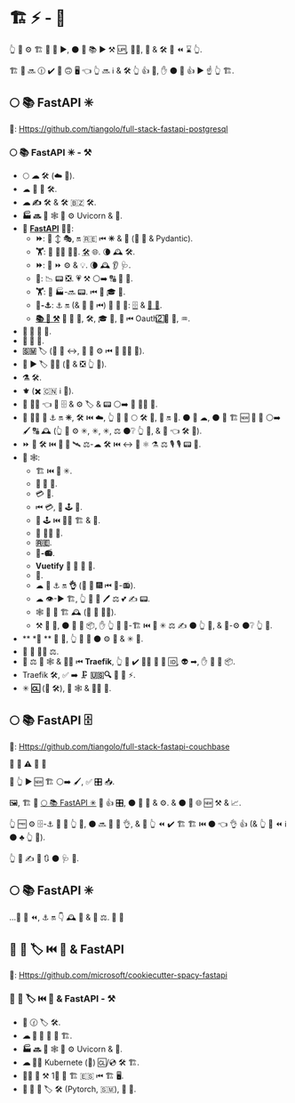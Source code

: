 # 🏗 ⚡ - 📄

👆 💪 ⚙️ 🏗 🚂 🤚 ▶, ⚫️ 🔌 📚 ▶ ⚒ 🆙, 💂‍♂, 💽 &amp; 🛠 🔗 ⏪ ⌛ 👆.

🏗 🚂 🔜 🕧 ✔️ 📶 🙃 🖥 👈 👆 🔜 ℹ &amp; 🛠 👆 👍 💪, ✋️ ⚫️ 💪 👍 ▶ ☝ 👆 🏗.

## 🌕 📚 FastAPI ✳

📂: <a href="https://github.com/tiangolo/full-stack-fastapi-postgresql" class="external-link" target="_blank">Https://github.com/tiangolo/full-stack-fastapi-postgresql</a>

### 🌕 📚 FastAPI ✳ - ⚒

* 🌕 **☁** 🛠 (☁ 🧢).
* ☁ 🐝 📳 🛠.
* **☁ ✍** 🛠 &amp; 🛠 🇧🇿 🛠.
* **🏭 🔜** 🐆 🕸 💽 ⚙️ Uvicorn &amp; 🐁.
* 🐆 <a href="https://github.com/tiangolo/fastapi" class="external-link" target="_blank">**FastAPI**</a> 👩‍💻:
    * **⏩**: 📶 ↕ 🎭, 🔛 🇷🇪 ⏮ **✳** &amp; **🚶** (👏 💃 &amp; Pydantic).
    * **🏋️**: 👑 👨‍🎨 🐕‍🦺. <abbr title="also known as auto-complete, autocompletion, IntelliSense">🛠</abbr> 🌐. 🌘 🕰 🛠.
    * **⏩**: 🔧 ⏩ ⚙️ &amp; 💡. 🌘 🕰 👂 🩺.
    * **📏**: 📉 📟 ❎. 💗 ⚒ ⚪️➡️ 🔠 🔢 📄.
    * **🏋️**: 🤚 🏭-🔜 📟. ⏮ 🏧 🎓 🧾.
    * **🐩-⚓️**: ⚓️ 🔛 (&amp; 🍕 🔗 ⏮) 📂 🐩 🔗: <a href="https://github.com/OAI/OpenAPI-Specification" class="external-link" target="_blank">🗄</a> &amp; <a href="https://json-schema.org/" class="external-link" target="_blank">🎻 🔗</a>.
    * <a href="https://fastapi.tiangolo.com/features/" class="external-link" target="_blank">**📚 🎏 ⚒**</a> 🔌 🏧 🔬, 🛠, 🎓 🧾, 🤝 ⏮ Oauth2⃣ 🥙 🤝, ♒️.
* **🔐 🔐** 🔁 🔢.
* **🥙 🤝** 🤝.
* **🇸🇲** 🏷 (🔬 🏺 ↔, 👫 💪 ⚙️ ⏮ 🥒 👨‍🏭 🔗).
* 🔰 ▶ 🏷 👩‍💻 (🔀 &amp; ❎ 👆 💪).
* **⚗** 🛠.
* **⚜** (✖️ 🇨🇳 ℹ 🤝).
* **🥒** 👨‍🏭 👈 💪 🗄 &amp; ⚙️ 🏷 &amp; 📟 ⚪️➡️ 🎂 👩‍💻 🍕.
* 🎂 👩‍💻 💯 ⚓️ 🔛 **✳**, 🛠 ⏮ ☁, 👆 💪 💯 🌕 🛠 🔗, 🔬 🔛 💽. ⚫️ 🏃 ☁, ⚫️ 💪 🏗 🆕 💽 🏪 ⚪️➡️ 🖌 🔠 🕰 (👆 💪 ⚙️ ✳, ✳, ✳, ⚖️ ⚫️❔ 👆 💚, &amp; 💯 👈 🛠 👷).
* ⏩ 🐆 🛠 ⏮ **📂 💾** 🛰 ⚖️-☁ 🛠 ⏮ ↔ 💖 ⚛ ⚗ ⚖️ 🎙 🎙 📟 📂.
* **🎦** 🕸:
    * 🏗 ⏮ 🎦 ✳.
    * **🥙 🤝** 🚚.
    * 💳 🎑.
    * ⏮ 💳, 👑 🕹 🎑.
    * 👑 🕹 ⏮ 👩‍💻 🏗 &amp; 📕.
    * 👤 👩‍💻 📕.
    * **🇷🇪**.
    * **🎦-📻**.
    * **Vuetify** 🌹 🧽 🔧 🦲.
    * **📕**.
    * ☁ 💽 ⚓️ 🔛 **👌** (📶 🤾 🎆 ⏮ 🎦-📻).
    * ☁ 👁-▶ 🏗, 👆 🚫 💪 🖊 ⚖️ 💕 ✍ 📟.
    * 🕸 💯 🏃 🏗 🕰 (💪 🔕 💁‍♂️).
    * ⚒ 🔧 💪, ⚫️ 👷 👅 📦, ✋️ 👆 💪 🏤-🏗 ⏮ 🎦 ✳ ⚖️ ✍ ⚫️ 👆 💪, &amp; 🏤-⚙️ ⚫️❔ 👆 💚.
* ** *⃣ ** ✳ 💽, 👆 💪 🔀 ⚫️ ⚙️ 📁 &amp; ✳ 💪.
* **🥀** 🥒 👨‍🏭 ⚖.
* 📐 ⚖ 🖖 🕸 &amp; 👩‍💻 ⏮ **Traefik**, 👆 💪 ✔️ 👯‍♂️ 🔽 🎏 🆔, 👽 ➡, ✋️ 🍦 🎏 📦.
* Traefik 🛠, ✅ ➡️ 🗜 **🇺🇸🔍** 📄 🏧 ⚡.
* ✳ **🆑** (🔁 🛠), 🔌 🕸 &amp; 👩‍💻 🔬.

## 🌕 📚 FastAPI 🗄

📂: <a href="https://github.com/tiangolo/full-stack-fastapi-couchbase" class="external-link" target="_blank">Https://github.com/tiangolo/full-stack-fastapi-couchbase</a>

👶 👶 **⚠** 👶 👶

🚥 👆 ▶ 🆕 🏗 ⚪️➡️ 🖌, ✅ 🎛 📥.

🖼, 🏗 🚂 <a href="https://github.com/tiangolo/full-stack-fastapi-postgresql" class="external-link" target="_blank">🌕 📚 FastAPI ✳</a> 💪 👍 🎛, ⚫️ 🎯 🚧 &amp; ⚙️. &amp; ⚫️ 🔌 🌐 🆕 ⚒ &amp; 📈.

👆 🆓 ⚙️ 🗄-⚓️ 🚂 🚥 👆 💚, ⚫️ 🔜 🎲 👷 👌, &amp; 🚥 👆 ⏪ ✔️ 🏗 🏗 ⏮ ⚫️ 👈 👌 👍 (&amp; 👆 🎲 ⏪ ℹ ⚫️ ♣ 👆 💪).

👆 💪 ✍ 🌅 🔃 ⚫️ 🩺 🏦.

## 🌕 📚 FastAPI ✳

...💪 👟 ⏪, ⚓️ 🔛 👇 🕰 🚚 &amp; 🎏 ⚖. 👶 👶

## 🎰 🏫 🏷 ⏮ 🌈 &amp; FastAPI

📂: <a href="https://github.com/microsoft/cookiecutter-spacy-fastapi" class="external-link" target="_blank">Https://github.com/microsoft/cookiecutter-spacy-fastapi</a>

### 🎰 🏫 🏷 ⏮ 🌈 &amp; FastAPI - ⚒

* **🌈** 🕜 🏷 🛠.
* **☁ 🧠 🔎** 📨 📁 🏗.
* **🏭 🔜** 🐆 🕸 💽 ⚙️ Uvicorn &amp; 🐁.
* **☁ 👩‍💻** Kubernete (🦲) 🆑/💿 🛠 🏗.
* **🤸‍♂** 💪 ⚒ 1⃣ 🌈 🏗 🇪🇸 ⏮ 🏗 🖥.
* **💪 🏧** 🎏 🏷 🛠 (Pytorch, 🇸🇲), 🚫 🌈.
